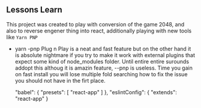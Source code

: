 










## Lessons Learn
This project was created to play with conversion of the game 2048, and also to reverse engener thing into react, additionally playing with new tools like ```Yarn PNP```

- yarn -pnp
Plug n Play is a neat and fast feature but on the other hand it is absolute nightmare if you try to make it work with external plugins that expect some kind of node_modules folder.
Until entire entire surounds addopt this althoug it is amazin feature, --pnp is useless. Time you gain on fast install you will lose multiple fold searching how to fix the issue you should not have in the firt place.


  "babel": {
    "presets": [
      "react-app"
    ]
  },
  "eslintConfig": {
    "extends": "react-app"
  }

  